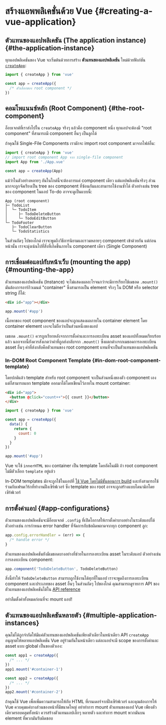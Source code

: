 # สร้างแอพพลิเคชั่นด้วย Vue {#creating-a-vue-application}

## ตัวแทนของแอปพลิเคชัน (The application instance) {#the-application-instance}

ทุกแอปพลิเคชันของ Vue จะเริ่มต้นด้วยการสร้าง **ตัวแทนของแอปพลิเคชัน** ใหม่ด้วยฟังก์ชัน [`createApp`](/api/application#createapp):

```js
import { createApp } from 'vue'

const app = createApp({
  /* ตัวเลือกของ root component */
})
```

## คอมโพแนนซ์หลัก (Root Component) {#the-root-component}

อ็อบเจกต์ที่เราส่งไปใน `createApp` จริงๆ แล้วคือ component หนึ่ง ทุกแอปจะต้องมี "root component" ที่สามารถมี component อื่นๆ เป็นลูกได้

ถ้าคุณใช้ Single-File Components เรามักจะ import root component มาจากไฟล์อื่น:

```js
import { createApp } from 'vue'
// import root component App จาก single-file component
import App from './App.vue'

const app = createApp(App)
```

แม้ว่าในตัวอย่างหลายๆ อันในไกด์นี้จะต้องการแค่ component เดียว แต่แอปพลิเคชันจริงๆ ส่วนมากจะถูกจัดเรียงเป็น tree ของ component ที่ซ้อนกันและสามารถใช้งานซ้ำได้ ตัวอย่างเช่น tree ของ component ในแอป To-do อาจจะดูเป็นแบบนี้:

```
App (root component)
├─ TodoList
│  └─ TodoItem
│     ├─ TodoDeleteButton
│     └─ TodoEditButton
└─ TodoFooter
   ├─ TodoClearButton
   └─ TodoStatistics
```

ในส่วนถัดๆ ไปของไกด์ เราจะพูดถึงวิธีการนิยามและรวมหลายๆ component เข้าด้วยกัน แต่ก่อนหน้านั้น เราจะมุ่งเน้นไปที่สิ่งที่เกิดขึ้นภายใน component เดียว (Single Component)

## การเชื่อมต่อแอปกับหน้าเว็บ (mounting the app) {#mounting-the-app}

ตัวแทนของแอปพลิเคชัน (Instance) จะไม่แสดงผลอะไรจนกว่าจะมีการเรียกใช้เมธอด `.mount()` มันต้องการอาร์กิวเมนต์ "container" ซึ่งสามารถเป็น element จริงๆ ใน DOM หรือ selector string ก็ได้:

```html
<div id="app"></div>
```

```js
app.mount('#app')
```

เนื้อหาของ root component ของแอปจะถูกแสดงผลภายใน container element โดย container element เองจะไม่ถือว่าเป็นส่วนหนึ่งของแอป

เมธอด `.mount()` ควรถูกเรียกหลังจากการตั้งค่าและการลงทะเบียน asset ของแอปทั้งหมดเรียบร้อยแล้ว นอกจากนี้ยังควรสังเกตว่าค่าที่ถูกส่งกลับจาก `.mount()` ซึ่งแตกต่างจากเมธอดการลงทะเบียน asset อื่นๆ ค่าที่ส่งกลับคือตัวแทนของ root component แทนที่จะเป็นตัวแทนของแอปพลิเคชัน

### In-DOM Root Component Template {#in-dom-root-component-template}

โดยปกติแล้ว template สำหรับ root component จะเป็นส่วนหนึ่งของตัว component เอง แต่ก็สามารถแยก template ออกมาได้โดยเขียนไว้ภายใน mount container:

```html
<div id="app">
  <button @click="count++">{{ count }}</button>
</div>
```

```js
import { createApp } from 'vue'

const app = createApp({
  data() {
    return {
      count: 0
    }
  }
})

app.mount('#app')
```

Vue จะใช้ `innerHTML` ของ container เป็น template โดยอัตโนมัติ ถ้า root component ไม่มีตัวเลือก `template` อยู่แล้ว

In-DOM templates มักจะถูกใช้ในแอปที่ [ใช้ Vue โดยไม่มีขั้นตอนการ build](/guide/quick-start.html#using-vue-from-cdn) และยังสามารถใช้ร่วมกับเฟรมเวิร์กที่ทำงานฝั่งเซิร์ฟเวอร์ ซึ่ง template ของ root อาจจะถูกสร้างแบบไดนามิกโดยเซิร์ฟเวอร์

## การตั้งค่าแอป {#app-configurations}

ตัวแทนของแอปพลิเคชันจะมีอ็อบเจกต์ `.config` ที่เปิดโอกาสให้เราตั้งค่าบางอย่างในระดับแอปได้ ตัวอย่างเช่น การกำหนด error handler ที่จัดการกับข้อผิดพลาดจากทุก component ลูก:

```js
app.config.errorHandler = (err) => {
  /* handle error */
}
```

ตัวแทนของแอปพลิเคชันยังมีเมธอดบางอย่างที่ช่วยในการลงทะเบียน asset ในระดับแอป ตัวอย่างเช่น การลงทะเบียน component:

```js
app.component('TodoDeleteButton', TodoDeleteButton)
```

สิ่งนี้ทำให้ `TodoDeleteButton` สามารถถูกใช้งานได้ทุกที่ในแอป เราจะพูดถึงการลงทะเบียน component และประเภทของ asset อื่นๆ ในส่วนถัดๆ ไปของไกด์ คุณสามารถดูรายการ API ของตัวแทนของแอปพลิเคชันได้ใน [API reference](/api/application)

อย่าลืมตั้งค่าทั้งหมดก่อนที่จะ mount แอป!

## ตัวแทนของแอปพลิเคชันหลายตัว {#multiple-application-instances}

คุณไม่ได้ถูกจำกัดให้มีแค่ตัวแทนของแอปพลิเคชันเพียงตัวเดียวในหน้าเดียว API `createApp` อนุญาตให้หลายแอปพลิเคชัน Vue อยู่ร่วมกันในหน้าเดียว แต่ละแอปจะมี scope ของการตั้งค่าและ asset แบบ global เป็นของตัวเอง:

```js
const app1 = createApp({
  /* ... */
})
app1.mount('#container-1')

const app2 = createApp({
  /* ... */
})
app2.mount('#container-2')
```

ถ้าคุณใช้ Vue เพื่อเพิ่มความสามารถให้กับ HTML ที่เรนเดอร์จากฝั่งเซิร์ฟเวอร์ และคุณต้องการให้ Vue ควบคุมแค่บางส่วนของหน้าที่มีขนาดใหญ่ อย่าทำการ mount ตัวแทนของแอป Vue เพียงตัวเดียวครอบคลุมทั้งหน้า ควรสร้างตัวแทนแอปเล็กๆ หลายตัว และทำการ mount พวกมันบน element ที่พวกมันรับผิดชอบ
